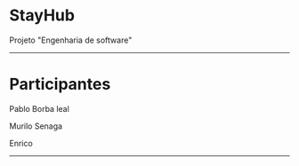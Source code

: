 # StayHub
Projeto "Engenharia de software"

***
# Participantes

Pablo Borba leal 

Murilo Senaga 

Enrico

***
